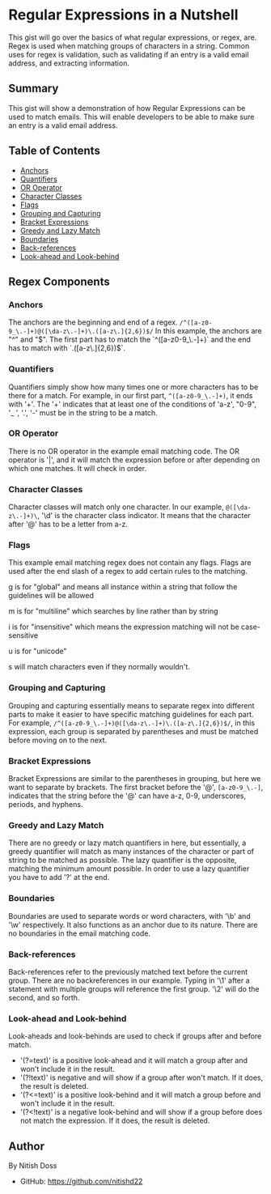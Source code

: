 # Regular Expressions in a Nutshell

This gist will go over the basics of what regular expressions, or regex, are. Regex is used when matching groups of characters in a string. Common uses for regex is validation, such as validating if an entry is a valid email address, and extracting information.

## Summary

This gist will show a demonstration of how Regular Expressions can be used to match emails. This will enable developers to be able to make sure an entry is a valid email address.
## Table of Contents

- [Anchors](#anchors)
- [Quantifiers](#quantifiers)
- [OR Operator](#or-operator)
- [Character Classes](#character-classes)
- [Flags](#flags)
- [Grouping and Capturing](#grouping-and-capturing)
- [Bracket Expressions](#bracket-expressions)
- [Greedy and Lazy Match](#greedy-and-lazy-match)
- [Boundaries](#boundaries)
- [Back-references](#back-references)
- [Look-ahead and Look-behind](#look-ahead-and-look-behind)

## Regex Components

### Anchors
The anchors are the beginning and end of a regex.
`/^([a-z0-9_\.-]+)@([\da-z\.-]+)\.([a-z\.]{2,6})$/`
In this example, the anchors are "^" and "$". The first part has to match the
`^([a-z0-9_\.-]+)` and the end has to match with
`.([a-z\.]{2,6})$`.

### Quantifiers
Quantifiers simply show how many times one or more characters has to be there for a match. For example, in our first part,
`^([a-z0-9_\.-]+)`,
it ends with '+'. The '+' indicates that at least one of the conditions of 'a-z', "0-9", '_ ', '.', '-' must be in the string to be a match.

### OR Operator
There is no OR operator in the example email matching code. The OR operator is '|', and it will match the expression before or after depending on which one matches. It will check in order.

### Character Classes
Character classes will match only one character. In our example,
`@([\da-z\.-]+)\`,
'\d' is the character class indicator. It means that the character after '@' has to be a letter from a-z.

### Flags
This example email matching regex does not contain any flags. Flags are used after the end slash of a regex to add certain rules to the matching.

g is for "global" and means all instance within a string that follow the guidelines will be allowed

m is for "multiline" which searches by line rather than by string

i is for "insensitive" which means the expression matching will not be case-sensitive

u is for "unicode"

s will match characters even if they normally wouldn't.

### Grouping and Capturing
Grouping and capturing essentially means to separate regex into different parts to make it easier to have specific matching guidelines for each part. For example,
`/^([a-z0-9_\.-]+)@([\da-z\.-]+)\.([a-z\.]{2,6})$/`,
in this expression, each group is separated by parentheses and must be matched before moving on to the next.

### Bracket Expressions
Bracket Expressions are similar to the parentheses in grouping, but here we want to separate by brackets. The first bracket before the '@',
`[a-z0-9_\.-]`,
indicates that the string before the '@' can have a-z, 0-9, underscores, periods, and hyphens.

### Greedy and Lazy Match
There are no greedy or lazy match quantifiers in here, but essentially, a greedy quantifier will match as many instances of the character or part of string to be matched as possible. The lazy quantifier is the opposite, matching the minimum amount possible. In order to use a lazy quantifier you have to add '?' at the end.

### Boundaries
Boundaries are used to separate words or word characters, with '\b' and '\w' respectively. It also functions as an anchor due to its nature. There are no boundaries in the email matching code.

### Back-references
Back-references refer to the previously matched text before the current group. There are no backreferences in our example. Typing in '\1' after a statement with multiple groups will reference the first group. '\2' will do the second, and so forth.

### Look-ahead and Look-behind
Look-aheads and look-behinds are used to check if groups after and before match.
- '(?=text)' is a positive look-ahead and it will match a group after and won't include it in the result.
- '(?!text)' is negative and will show if a group after won't match. If it does, the result is deleted.
- '(?<=text)' is a positive look-behind and it will match a group before and won't include it in the result.
- '(?<!text)' is a negative look-behind and will show if a group before does not match the expression. If it does, the result is deleted.

## Author

By Nitish Doss
- GitHub: https://github.com/nitishd22
